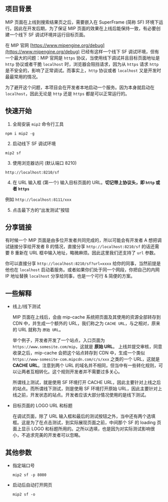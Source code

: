 ## 项目背景

MIP 页面在上线到搜索结果页之后，需要嵌入在 SuperFrame (简称 SF) 环境下运行。因此在开发后期，为了保证 MIP 页面的效果在上线后能保持一致，有必要创建一个线下 SF 调试环境并运行目标页面。

在 MIP 官网 [https://www.mipengine.org/debug](https://www.mipengine.org/debug) 已经有这样一个线下 SF 调试环境，但有一个最大的问题：MIP 官网是 `https` 协议，当使用线下调试并且目标页面地址是 `http` 协议或者干脆 `localhost` 时，浏览器会阻挡请求，因为从 `https` 请求 `http` 是不安全的，影响了正常调试。而事实上，`http` 协议或者 `localhost` 又是开发时最最常用的情况。

为了避开这个问题，本项目会在开发者本地启动一个服务。因为本身就启动在 `localhost`，因此无论是 `http` 还是 `https` 都是可以正常运行的。

## 快速开始

1. 全局安装 `mip2` 命令行工具

  `npm i mip2 -g`

2. 启动线下 SF 调试环境

  `mip2 sf`

3. 使用浏览器访问 (默认端口 8210)

  `http://localhost:8210/sf`

4. 在 URL 输入框 (第一个) 输入目标页面的 URL。__切记带上协议头，即 `http` 或者 `https`__

  例如 `http://localhost:8111/xxx`

5. 点击最下方的“出发测试”按钮

## 分享链接

有时候一个 MIP 页面是由多位开发者共同完成的，所以可能会有开发者 A 想把调试链接分享给开发者 B 的情况，直接分享 `http://localhost:8210/sf` 的话还需要 B 重新在 URL 框中输入地址，略微麻烦。因此这里我们还支持了 `url` 参数。

你可以直接分享 `http://localhost:8210/sf?url=xxxx` 给你的同事，当然前提是他也在 `localhost` 启动着服务。或者如果你们处于同一个网段，你把自己的内网 IP 地址替换 `localhost` 分享给同事，也是一个可行 & 简便的方案。

## 一些解释

* 线上/线下测试

  MIP 页面在上线后，会由 mip-cache 系统把页面及其使用的资源全部转存到 CDN 中，并生成一个额外的 URL，我们称之为 `CACHE URL`，与之相对，原来的 URL 就称为 `原始 URL`。

  举个例子，开发者开发了一个站点，入口页面为 `https://www.somesite.com/mip`，这就是 __原始 URL__。 上线并提交审核，同意收录之后，mip-cache 会把这个站点转存到 CDN 中，生成一个类似 `https://www-somesite-com.mipcdn.com/c/s/xxx` 之类的一个 URL，这就是 __CACHE URL__。注意到两个 URL 的域名并不相同，但当中有一些转化规则，可以让两者互相转化。这个规则开发者并不需要过多关心。

  所谓线上测试，就是使用 SF 环境打开 CACHE URL，因此主要针对上线之后的站点。而所谓线下测试，则是使用 SF 环境打开原始 URL，因此主要针对上线之前，开发状态的站点。开发者应该大部分情况使用的是线下测试。

* 目标页面的 LOGO URL 和标题

  在调试页面，除了 URL 输入框和最后的测试按钮之外，当中还有两个选填框。这是为了在点击测试，到实际展现页面之前，中间那个 SF 的 loading 页面上显示 LOGO 和标题所用的。之所以选填，也是因为对实际测试影响很小，不追求完美的开发者可以忽略。

## 其他参数

* 指定端口号

  `mip2 sf -p 8080`

* 启动后自动打开网页

  `mip2 sf -o`
